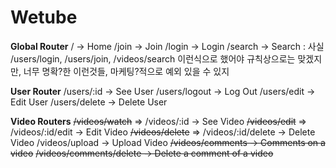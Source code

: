 # Wetube

**Global Router**
/ -> Home
/join -> Join
/login -> Login
/search -> Search
: 사실 /users/login, /users/join, /videos/search 이런식으로 했어야 규칙상으로는 맞겠지만, 너무 명확?한 이런것들, 마케팅?적으로 예외 있을 수 있지

**User Router**
/users/:id -> See User
/users/logout -> Log Out
/users/edit -> Edit User
/users/delete -> Delete User

**Video Routers**
~~/videos/watch~~ => /videos/:id -> See Video
~~/videos/edit~~ => /videos/:id/edit -> Edit Video
~~/videos/delete~~ => /videos/:id/delete -> Delete Video
/videos/upload -> Upload Video
~~/videos/comments -> Comments on a video~~
~~/videos/comments/delete -> Delete a comment of a video~~

